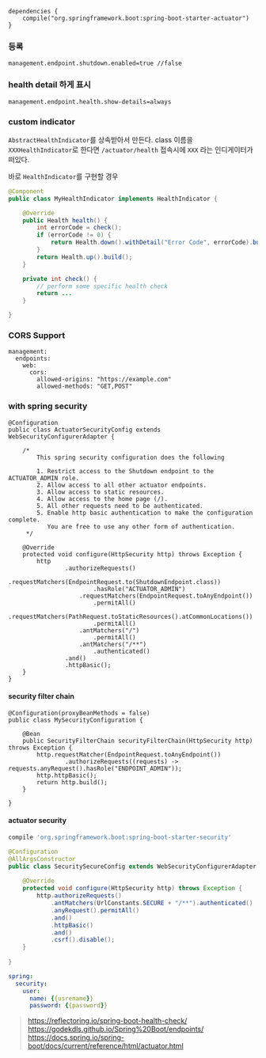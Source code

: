 ```
dependencies {
	compile("org.springframework.boot:spring-boot-starter-actuator")
}
```
### 등록
`management.endpoint.shutdown.enabled=true //false`


### health detail 하게 표시
```
management.endpoint.health.show-details=always
```

### custom indicator
`AbstractHealthIndicator`를 상속받아서 만든다.
class 이름을 `XXXHealthIndicator`로 한다면 `/actuator/health` 접속시에 `XXX` 라는 인디게이터가 떠있다.

바로 `HealthIndicator`를 구현할 경우
``` java
@Component
public class MyHealthIndicator implements HealthIndicator {

    @Override
    public Health health() {
        int errorCode = check();
        if (errorCode != 0) {
            return Health.down().withDetail("Error Code", errorCode).build();
        }
        return Health.up().build();
    }

    private int check() {
        // perform some specific health check
        return ...
    }

}
```


### CORS Support
```
management:
  endpoints:
    web:
      cors:
        allowed-origins: "https://example.com"
        allowed-methods: "GET,POST"
```



### with spring security
```
@Configuration
public class ActuatorSecurityConfig extends WebSecurityConfigurerAdapter {

    /*
        This spring security configuration does the following

        1. Restrict access to the Shutdown endpoint to the ACTUATOR_ADMIN role.
        2. Allow access to all other actuator endpoints.
        3. Allow access to static resources.
        4. Allow access to the home page (/).
        5. All other requests need to be authenticated.
        5. Enable http basic authentication to make the configuration complete.
           You are free to use any other form of authentication.
     */

    @Override
    protected void configure(HttpSecurity http) throws Exception {
        http
                .authorizeRequests()
                    .requestMatchers(EndpointRequest.to(ShutdownEndpoint.class))
                        .hasRole("ACTUATOR_ADMIN")
                    .requestMatchers(EndpointRequest.toAnyEndpoint())
                        .permitAll()
                    .requestMatchers(PathRequest.toStaticResources().atCommonLocations())
                        .permitAll()
                    .antMatchers("/")
                        .permitAll()
                    .antMatchers("/**")
                        .authenticated()
                .and()
                .httpBasic();
    }
}
```
#### security filter chain
```
@Configuration(proxyBeanMethods = false)
public class MySecurityConfiguration {

    @Bean
    public SecurityFilterChain securityFilterChain(HttpSecurity http) throws Exception {
        http.requestMatcher(EndpointRequest.toAnyEndpoint())
                .authorizeRequests((requests) -> requests.anyRequest().hasRole("ENDPOINT_ADMIN"));
        http.httpBasic();
        return http.build();
    }

}
```


#### actuator security
``` groovy
compile 'org.springframework.boot:spring-boot-starter-security'
```

``` java
@Configuration
@AllArgsConstructor
public class SecuritySecureConfig extends WebSecurityConfigurerAdapter {
 
    @Override
    protected void configure(HttpSecurity http) throws Exception {
        http.authorizeRequests()
            .antMatchers(UrlConstants.SECURE + "/**").authenticated()
            .anyRequest().permitAll()
            .and()
            .httpBasic()
            .and()
            .csrf().disable();
    }
     
}
```

``` yaml
spring:
  security:
    user:
      name: {{usrename}}
      password: {{password}}

```

> https://reflectoring.io/spring-boot-health-check/
> https://godekdls.github.io/Spring%20Boot/endpoints/
> https://docs.spring.io/spring-boot/docs/current/reference/html/actuator.html

